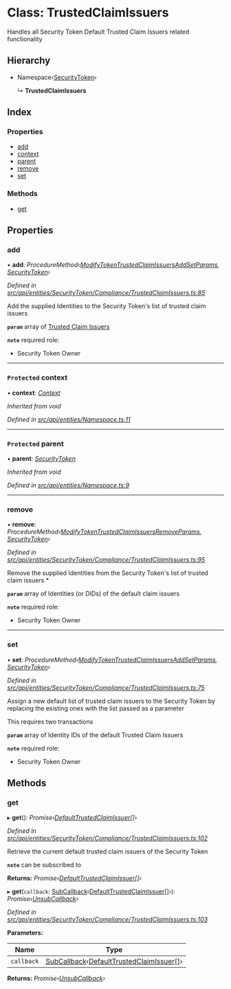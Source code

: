 # Class: TrustedClaimIssuers

Handles all Security Token Default Trusted Claim Issuers related functionality

## Hierarchy

* Namespace‹[SecurityToken](securitytoken.md)›

  ↳ **TrustedClaimIssuers**

## Index

### Properties

* [add](trustedclaimissuers.md#add)
* [context](trustedclaimissuers.md#protected-context)
* [parent](trustedclaimissuers.md#protected-parent)
* [remove](trustedclaimissuers.md#remove)
* [set](trustedclaimissuers.md#set)

### Methods

* [get](trustedclaimissuers.md#get)

## Properties

###  add

• **add**: *ProcedureMethod‹[ModifyTokenTrustedClaimIssuersAddSetParams](../interfaces/modifytokentrustedclaimissuersaddsetparams.md), [SecurityToken](securitytoken.md)›*

*Defined in [src/api/entities/SecurityToken/Compliance/TrustedClaimIssuers.ts:85](https://github.com/PolymathNetwork/polymesh-sdk/blob/a0872cf4/src/api/entities/SecurityToken/Compliance/TrustedClaimIssuers.ts#L85)*

Add the supplied Identities to the Security Token's list of trusted claim issuers

**`param`** array of [Trusted Claim Issuers](../interfaces/trustedclaimissuer.md)

**`note`** required role:
  - Security Token Owner

___

### `Protected` context

• **context**: *[Context](context.md)*

*Inherited from void*

*Defined in [src/api/entities/Namespace.ts:11](https://github.com/PolymathNetwork/polymesh-sdk/blob/a0872cf4/src/api/entities/Namespace.ts#L11)*

___

### `Protected` parent

• **parent**: *[SecurityToken](securitytoken.md)*

*Inherited from void*

*Defined in [src/api/entities/Namespace.ts:9](https://github.com/PolymathNetwork/polymesh-sdk/blob/a0872cf4/src/api/entities/Namespace.ts#L9)*

___

###  remove

• **remove**: *ProcedureMethod‹[ModifyTokenTrustedClaimIssuersRemoveParams](../interfaces/modifytokentrustedclaimissuersremoveparams.md), [SecurityToken](securitytoken.md)›*

*Defined in [src/api/entities/SecurityToken/Compliance/TrustedClaimIssuers.ts:95](https://github.com/PolymathNetwork/polymesh-sdk/blob/a0872cf4/src/api/entities/SecurityToken/Compliance/TrustedClaimIssuers.ts#L95)*

Remove the supplied Identities from the Security Token's list of trusted claim issuers   *

**`param`** array of Identities (or DIDs) of the default claim issuers

**`note`** required role:
  - Security Token Owner

___

###  set

• **set**: *ProcedureMethod‹[ModifyTokenTrustedClaimIssuersAddSetParams](../interfaces/modifytokentrustedclaimissuersaddsetparams.md), [SecurityToken](securitytoken.md)›*

*Defined in [src/api/entities/SecurityToken/Compliance/TrustedClaimIssuers.ts:75](https://github.com/PolymathNetwork/polymesh-sdk/blob/a0872cf4/src/api/entities/SecurityToken/Compliance/TrustedClaimIssuers.ts#L75)*

Assign a new default list of trusted claim issuers to the Security Token by replacing the existing ones with the list passed as a parameter

This requires two transactions

**`param`** array of Identity IDs of the default Trusted Claim Issuers

**`note`** required role:
  - Security Token Owner

## Methods

###  get

▸ **get**(): *Promise‹[DefaultTrustedClaimIssuer](defaulttrustedclaimissuer.md)[]›*

*Defined in [src/api/entities/SecurityToken/Compliance/TrustedClaimIssuers.ts:102](https://github.com/PolymathNetwork/polymesh-sdk/blob/a0872cf4/src/api/entities/SecurityToken/Compliance/TrustedClaimIssuers.ts#L102)*

Retrieve the current default trusted claim issuers of the Security Token

**`note`** can be subscribed to

**Returns:** *Promise‹[DefaultTrustedClaimIssuer](defaulttrustedclaimissuer.md)[]›*

▸ **get**(`callback`: [SubCallback](../globals.md#subcallback)‹[DefaultTrustedClaimIssuer](defaulttrustedclaimissuer.md)[]›): *Promise‹[UnsubCallback](../globals.md#unsubcallback)›*

*Defined in [src/api/entities/SecurityToken/Compliance/TrustedClaimIssuers.ts:103](https://github.com/PolymathNetwork/polymesh-sdk/blob/a0872cf4/src/api/entities/SecurityToken/Compliance/TrustedClaimIssuers.ts#L103)*

**Parameters:**

Name | Type |
------ | ------ |
`callback` | [SubCallback](../globals.md#subcallback)‹[DefaultTrustedClaimIssuer](defaulttrustedclaimissuer.md)[]› |

**Returns:** *Promise‹[UnsubCallback](../globals.md#unsubcallback)›*
